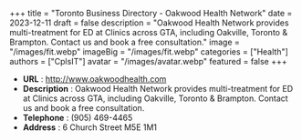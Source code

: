 +++
title = "Toronto Business Directory - Oakwood Health Network"
date = 2023-12-11
draft = false
description = "Oakwood Health Network provides multi-treatment for ED at Clinics across GTA, including Oakville, Toronto & Brampton. Contact us and book a free consultation."
image = "/images/fit.webp"
imageBig = "/images/fit.webp"
categories = ["Health"]
authors = ["CplsIT"]
avatar = "/images/avatar.webp"
featured = false
+++


* **URL** :  http://www.oakwoodhealth.com
* **Description** : Oakwood Health Network provides multi-treatment for ED at Clinics across GTA, including Oakville, Toronto & Brampton. Contact us and book a free consultation.
* **Telephone** : (905) 469-4465
* **Address** : 6 Church Street M5E 1M1